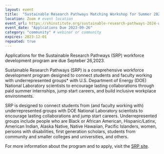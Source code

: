 ```yaml
---
layout: event
title:  "Sustainable Research Pathways Matching Workshop for Summer 2024"
location: Zoom # event location
event_url: https://shinstitute.org/sustainable-research-pathways-2024-workshop/# optional
event_date: "Applcations Due 2023-09-26"
category: "community" # webinar or community
expires: 2023-12-01
repeated: true
---
```


Applications for the Sustainable Research Pathways (SRP) workforce development program are due Septeber 26,2023.

Sustainable Research Pathways (SRP) is a comprehensive workforce development program designed to connect students and faculty working with underrepresented groups* with U.S. Department of Energy (DOE) National Laboratory scientists to encourage lasting collaborations through paid summer internships, jump start careers, and build inclusive workplace environments.

SRP is designed to connect students from (and faculty working with) underrepresented groups with DOE National Laboratory scientists to encourage lasting collaborations and jump start careers. Underrepresented groups include people who are Black or African American, Hispanic/Latinx, American Indian, Alaska Native, Native Hawaiian, Pacific Islanders, women, persons with disabilities, first generation scholars, students from community and smaller colleges and universities, and others.

For more information about the program and to apply, visit the [SRP site](https://shinstitute.org/sustainable-research-pathways-2024-workshop/).

